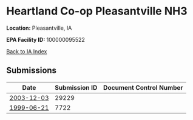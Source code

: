 # Heartland Co-op Pleasantville NH3

**Location:** Pleasantville, IA

**EPA Facility ID:** 100000095522

[Back to IA Index](../../index.md)

## Submissions

| Date | Submission ID | Document Control Number |
|------|--------------|-------------------------|
| [2003-12-03](submissions/29229.md) | 29229 |  |
| [1999-06-21](submissions/7722.md) | 7722 |  |

